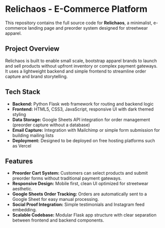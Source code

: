 
# Relichaos - E-Commerce Platform
This repository contains the full source code for **Relichaos**, a minimalist, e-commerce landing page and preorder system designed for streetwear apparel.

## Project Overview
Relichaos is built to enable small scale, bootstrap apparel brands to launch and sell products without upfront inventory or complex payment gateways. It uses a lightweight backend and simple frontend to streamline order capture and brand storytelling.

## Tech Stack
- **Backend:** Python Flask web framework for routing and backend logic
- **Frontend:** HTML5, CSS3, JavaScript, responsive UI with dark themed styling
- **Data Storage:** Google Sheets API integration for order management (preorder capture without a database)
- **Email Capture:** Integration with Mailchimp or simple form submission for building mailing lists
- **Deployment:** Designed to be deployed on free hosting platforms such as Vercel
  
## Features
- **Preorder Cart System:** Customers can select products and submit preorder forms without traditional payment gateways.
- **Responsive Design:** Mobile first, clean UI optimized for streetwear aesthetic.
- **Google Sheets Order Tracking:** Orders are automatically sent to a Google Sheet for easy manual processing.
- **Social Proof Integration:** Simple testimonials and Instagram feed embedding.
- **Scalable Codebase:** Modular Flask app structure with clear separation between frontend and backend components.


